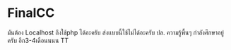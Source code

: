 # FinalCC
 
 มันต้อง Localhost ถึงใช้php ได้อะครับ ส่งเเบบนี้ใช้ไม่ได้อะครับ 
 ปล. ความรู้พื้นๆ กำลังศึกษาอยู่ครับ  อีก3-4เดือนนนน TT
